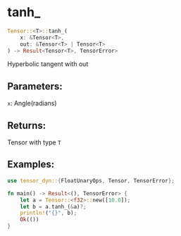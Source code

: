 # tanh_
```rust
Tensor::<T>::tanh_(
    x: &Tensor<T>, 
    out: &Tensor<T> | Tensor<T>
) -> Result<Tensor<T>, TensorError>
```
Hyperbolic tangent with out
## Parameters:
`x`: Angle(radians)
## Returns:
Tensor with type `T`
## Examples:
```rust
use tensor_dyn::{FloatUnaryOps, Tensor, TensorError};

fn main() -> Result<(), TensorError> {
    let a = Tensor::<f32>::new([10.0]);
    let b = a.tanh_(&a)?;
    println!("{}", b);
    Ok(())
}
```